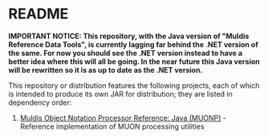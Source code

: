 # README

**IMPORTANT NOTICE:
This repository, with the Java version of "Muldis Reference Data Tools",
is currently lagging far behind the .NET version of the same.
For now you should see the .NET version instead to have a better idea where
this will all be going.
In the near future this Java version will be rewritten so it is as up to
date as the .NET version.**

This repository or distribution features the following projects,
each of which is intended to produce its own JAR for distribution;
they are listed in dependency order:

1. [Muldis Object Notation Processor Reference: Java (MUONP)](docs/Muldis_Object_Notation_Processor_Reference.md) - Reference implementation of MUON processing utilities
